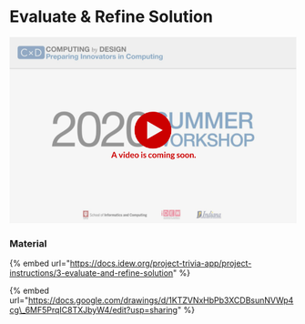 # Evaluate & Refine Solution

![](../../.gitbook/assets/vidcoming-welcome.png)

### Material

{% embed url="https://docs.idew.org/project-trivia-app/project-instructions/3-evaluate-and-refine-solution" %}

{% embed url="https://docs.google.com/drawings/d/1KTZVNxHbPb3XCDBsunNVWp4cg\_6MF5PrqIC8TXJbyW4/edit?usp=sharing" %}



